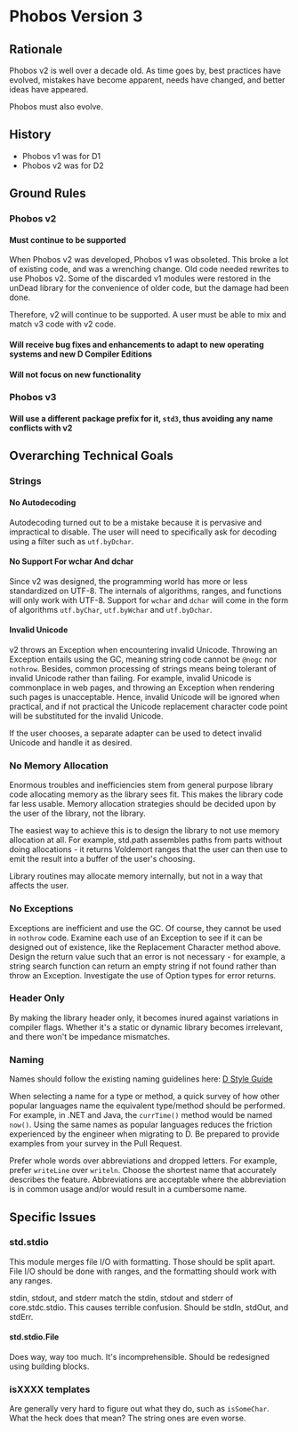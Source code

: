 # Phobos Version 3

## Rationale

Phobos v2 is well over a decade old. As time goes by, best practices have evolved, mistakes have become apparent, needs have changed, and better ideas have appeared.

Phobos must also evolve.

## History

* Phobos v1 was for D1
* Phobos v2 was for D2

## Ground Rules

### Phobos v2

#### Must continue to be supported

When Phobos v2 was developed, Phobos v1 was obsoleted. This broke a lot of existing code, and was a wrenching change. Old code needed rewrites to use Phobos v2. Some of the discarded v1 modules were restored in the unDead library for the convenience of older code, but the damage had been done.

Therefore, v2 will continue to be supported. A user must be able to mix and match v3 code with v2 code.

#### Will receive bug fixes and enhancements to adapt to new operating systems and new D Compiler Editions

#### Will not focus on new functionality

### Phobos v3

#### Will use a different package prefix for it, `std3`, thus avoiding any name conflicts with v2

## Overarching Technical Goals

### Strings

#### No Autodecoding

Autodecoding turned out to be a mistake because it is pervasive and impractical to disable. The user will need to specifically ask for decoding using a filter such as `utf.byDchar`.

#### No Support For wchar And dchar

Since v2 was designed, the programming world has more or less standardized on UTF-8. The internals of algorithms, ranges, and functions will only work with UTF-8. Support for `wchar` and `dchar` will come in the form of algorithms `utf.byChar`, `utf.byWchar` and `utf.byDchar`.

#### Invalid Unicode

v2 throws an Exception when encountering invalid Unicode. Throwing an Exception entails using the GC, meaning string code cannot be `@nogc` nor `nothrow`.
Besides, common processing of strings means being tolerant of invalid Unicode rather than failing. For example, invalid Unicode is commonplace in web pages, and throwing an Exception when rendering such pages is unacceptable.
Hence, invalid Unicode will be ignored when practical, and if not practical the Unicode replacement character code point will be substituted for the invalid Unicode.

If the user chooses, a separate adapter can be used to detect invalid Unicode and handle it as desired.

### No Memory Allocation

Enormous troubles and inefficiencies stem from general purpose library code allocating memory as the library sees fit. This makes the library code far less usable. Memory allocation strategies should be decided upon by the user of the library, not the library.

The easiest way to achieve this is to design the library to not use memory allocation at all. For example, std.path assembles paths from parts without doing allocations - it returns Voldemort ranges that the user can then use to emit the result into a buffer of the user's choosing.

Library routines may allocate memory internally, but not in a way that affects the user.

### No Exceptions

Exceptions are inefficient and use the GC. Of course, they cannot be used in `nothrow` code. Examine each use of an Exception to see if it can be designed out of existence, like the Replacement Character method above. Design the return value such that an error is not necessary - for example, a string search function can return an empty string if not found rather than throw an Exception.
Investigate the use of Option types for error returns.

### Header Only

By making the library header only, it becomes inured against variations in compiler flags. Whether it's a static or dynamic library becomes irrelevant, and there won't be impedance mismatches.

### Naming

Names should follow the existing naming guidelines here: [D Style Guide](https://dlang.org/dstyle.html)

When selecting a name for a type or method, a quick survey of how other popular languages name the equivalent type/method should be performed. For example, in .NET and Java, the `currTime()` method would be named `now()`. Using the same names as popular languages reduces the friction experienced by the engineer when migrating to D. Be prepared to provide examples from your survey in the Pull Request.

Prefer whole words over abbreviations and dropped letters. For example, prefer `writeLine` over `writeln`. Choose the shortest name that accurately describes the feature. Abbreviations are acceptable where the abbreviation is in common usage and/or would result in a cumbersome name.

## Specific Issues

### std.stdio

This module merges file I/O with formatting. Those should be split apart. File I/O should be done with ranges, and the formatting should work with any ranges.

stdin, stdout, and stderr match the stdin, stdout and stderr of core.stdc.stdio.
This causes terrible confusion. Should be stdIn, stdOut, and stdErr.

#### std.stdio.File

Does way, way too much. It's incomprehensible. Should be redesigned using building blocks.

### isXXXX templates

Are generally very hard to figure out what they do, such as `isSomeChar`. What the heck does that mean? The string ones are even worse.
